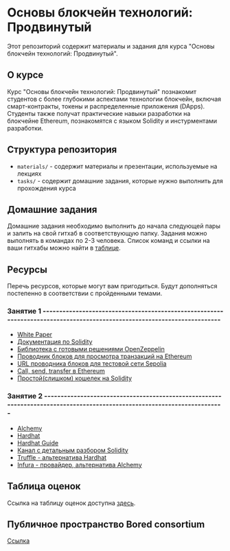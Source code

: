 # Основы блокчейн технологий: Продвинутый

Этот репозиторий содержит материалы и задания для курса "Основы блокчейн технологий: Продвинутый". 

## О курсе

Курс "Основы блокчейн технологий: Продвинутый" познакомит студентов с более глубокими аспектами технологии блокчейн, включая смарт-контракты, токены и распределенные приложения (DApps). Студенты также получат практические навыки разработки на блокчейне Ethereum, познакомятся с языком Solidity и инстурментами разработки.

## Структура репозитория

- `materials/` - содержит материалы и презентации, используемые на лекциях
- `tasks/` - содержит домашние задания, которые нужно выполнить для прохождения курса

## Домашние задания

Домашние задания необходимо выполнить до начала следующей пары и залить на свой гитхаб в соответствующую папку. Задания можно выполнять в командах по 2-3 человека. Список команд и ссылки на ваши гитхабы можно найти в [таблице](https://docs.google.com/spreadsheets/d/1O6S9dMIIzX5GjALaK-2yuEKDohlK6UaaqeqeEJhac54/edit#gid=1527733913).

## Ресурсы
Перечь ресурсов, которые могут вам пригодиться. Будут дополняться постепенно в соответствии с пройденными темами.

### Занятие 1 ------------------------------------------------------------------------------------------------------------------------

- [White Paper](https://ethereum.org/en/whitepaper/)
- [Документация по Solidity](https://docs.soliditylang.org/en/v0.8.19/)
- [Библиотека с готовыми решениями OpenZeppelin](https://www.openzeppelin.com/contracts)
- [Проводник блоков для просмотра транзакций на Ethereum](https://etherscan.io/)
- [URL проводника блоков для тестовой сети Sepolia](https://sepolia.etherscan.io/)
- [Call, send, transfer в Ethereum](https://ethereum-blockchain-developer.com/2022-04-smart-wallet/07-low-level-calls-in-depth/)
- [Простой(слишком) кошелек на Solidity](https://nextrope.com/how-to-create-a-simple-wallet-smart-contract-using-solidity/)

### Занятие 2 ------------------------------------------------------------------------------------------------------------------------

- [Alchemy](https://www.alchemy.com/)
- [Hardhat](https://hardhat.org/docs)
- [Hardhat Guide](https://www.youtube.com/watch?v=QPM6DGfobg4&ab_channel=EatTheBlocks)
- [Канал с детальным разбором Solidity](https://www.youtube.com/watch?v=SKQFaI34ykw&ab_channel=IlyaKrukowski)
- [Truffle - альтернатива Hardhat](https://trufflesuite.com/)
- [Infura - провайдер, альтернатива Alchemy](https://www.infura.io/)

## Таблица оценок

Ссылка на таблицу оценок доступна [здесь](https://docs.google.com/spreadsheets/d/1VnM0DAWBIcilsqYJoWG_jam7arFjjDLs3Zh526BwCKI/edit#gid=143044293).

## Публичное пространство Bored consortium
[Ссылка](https://boredconsortium.notion.site/)
